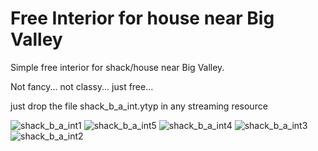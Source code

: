 # Free Interior for house near Big Valley

Simple free interior for shack/house near Big Valley.

Not fancy... not classy... just free...

just drop the file shack_b_a_int.ytyp in any streaming resource

![shack_b_a_int1](https://github.com/zetafe1/shack_b_a_int/assets/79672264/5436ce26-4e61-4a0e-948c-ace08c8aafc5)
![shack_b_a_int5](https://github.com/zetafe1/shack_b_a_int/assets/79672264/f4ef721f-62f6-4e84-915a-07a11a58b2e6)
![shack_b_a_int4](https://github.com/zetafe1/shack_b_a_int/assets/79672264/2a8250d3-be87-472d-afcb-becd6fdf39d6)
![shack_b_a_int3](https://github.com/zetafe1/shack_b_a_int/assets/79672264/a998ae40-36f9-4775-87ed-b3705bea5e99)
![shack_b_a_int2](https://github.com/zetafe1/shack_b_a_int/assets/79672264/2753f107-eec7-490b-9849-fda2ea993cf7)

